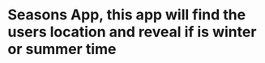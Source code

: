 <h1>Seasons App, this app will find the users location and reveal if is winter or summer time </h1>
